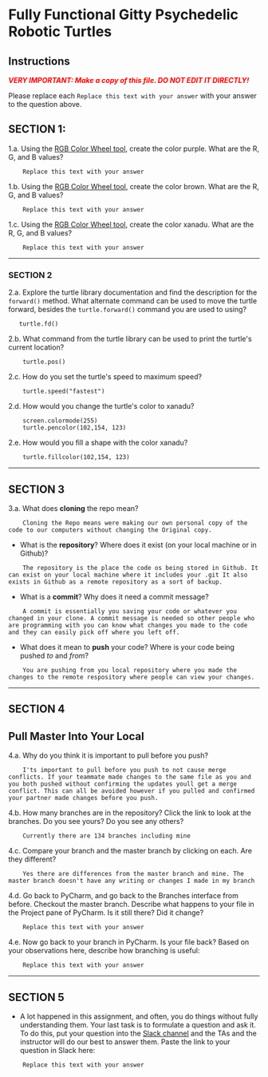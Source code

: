 # Fully Functional Gitty Psychedelic Robotic Turtles

## Instructions

**_<span style="color:red">
    VERY IMPORTANT: Make a copy of this file. DO NOT EDIT IT DIRECTLY!
</span>_**

Please replace each `Replace this text with your answer` 
with your answer to the question above.

## SECTION 1: 

1.a. Using the [RGB Color Wheel tool](https://colorspire.com/rgb-color-wheel/), create the color purple. 
     What are the R, G, and B values?

```
    Replace this text with your answer
```

1.b. Using the [RGB Color Wheel tool](https://colorspire.com/rgb-color-wheel/), create the color brown. 
     What are the R, G, and B values? 

```
    Replace this text with your answer
```

1.c. Using the [RGB Color Wheel tool](https://colorspire.com/rgb-color-wheel/), create the color xanadu. 
     What are the R, G, and B values?

```
    Replace this text with your answer
```

---

### SECTION 2

2.a. Explore the turtle library documentation and find the description for the 
     `forward()` method. What alternate command can be used to move the turtle forward, 
     besides the `turtle.forward()` command you are used to using?

```
   turtle.fd()
```

2.b. What command from the turtle library can be used to print the turtle's current 
   location?
   
```
    turtle.pos()
```

2.c. How do you set the turtle's speed to maximum speed?
   
```
    turtle.speed("fastest")
```

2.d. How would you change the turtle's color to xanadu? 

```
    screen.colormode(255)
    turtle.pencolor(102,154, 123)
```

2.e. How would you fill a shape with the color xanadu?

```
    turtle.fillcolor(102,154, 123)
```

---

## SECTION 3

3.a. What does **cloning** the repo mean?

```
    Cloning the Repo means were making our own personal copy of the code to our computers without changing the Original copy. 
```


- What is the **repository**? Where does it exist (on your local machine or in Github)?

```
    The repository is the place the code os being stored in Github. It can exist on your local machine where it includes your .git It also exists in Github as a remote repository as a sort of backup.
```


- What is a **commit**? Why does it need a commit message?

```
    A commit is essentially you saving your code or whatever you changed in your clone. A commit message is needed so other people who are programming with you can know what changes you made to the code and they can easily pick off where you left off.
```


- What does it mean to **push** your code? Where is your code being pushed _to_ and _from_?

```
    You are pushing from you local repository where you made the changes to the remote respository where people can view your changes. 
```

---

## SECTION 4

## Pull Master Into Your Local

4.a. Why do you think it is important to pull before you push?

```
    I'ts important to pull before you push to not cause merge conflicts. If your teammate made changes to the same file as you and you both pushed without confirming the updates youll get a merge conflict. This can all be avoided however if you pulled and confirmed your partner made changes before you push. 
```

4.b. How many branches are in the repository?
     Click the link to look at the branches. Do you see yours? Do you see any others? 

```
    Currently there are 134 branches including mine 
```


4.c. Compare your branch and the master branch by clicking on each. Are they different?

```
    Yes there are differences from the master branch and mine. The master branch doesn't have any writing or changes I made in my branch 
```


4.d. Go back to PyCharm, and go back to the Branches interface from before. Checkout the 
     master branch.
     Describe what happens to your file in the Project pane of PyCharm. Is it still 
     there? Did it change?

```
    Replace this text with your answer
```


4.e. Now go back to your branch in PyCharm. Is your file back? Based on your observations
     here, describe how branching is useful:

```
    Replace this text with your answer
```

---

## SECTION 5
- A lot happened in this assignment, and often, you do things without fully 
  understanding them. Your last task is to formulate a question and ask it. 
  To do this, put your question into the [Slack channel](https://bereacs.slack.com/archives/C3QACGH8R) and the TAs and the instructor 
  will do our best to answer them. Paste the link to your question in Slack here:

```
    Replace this text with your answer
```



